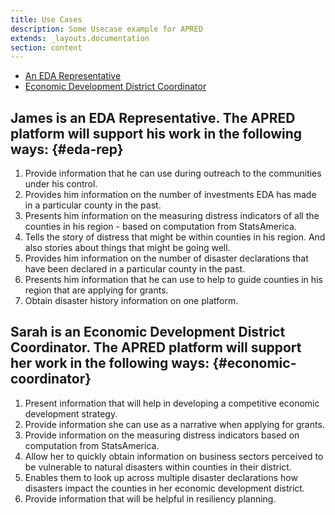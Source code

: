 ```yaml
---
title: Use Cases
description: Some Usecase example for APRED
extends: _layouts.documentation
section: content
---
```



- [An EDA Representative](#eda-rep)
- [Economic Development District Coordinator](#economic-coordinator)


## James is an EDA Representative. The APRED platform will support his work in the following ways: {#eda-rep}

1. Provide information that he can use during outreach to the communities under his control.
2. Provides him information on the number of investments EDA has made in a particular county in the past.
3. Presents him information on the measuring distress indicators of all the counties in his region - based on computation from StatsAmerica.
4. Tells the story of distress that might be within counties in his region. And also stories about things that might be going well.
5. Provides him information on the number of disaster declarations that have been declared in a particular county in the past.
6. Presents him information that he can use to help to guide counties in his region that are applying for grants.
7. Obtain disaster history information on one platform.


## Sarah is an Economic Development District Coordinator. The APRED platform will support her work in the following ways: {#economic-coordinator}

1. Present information that will help in developing a competitive economic development strategy.
2. Provide information she can use as a narrative when applying for grants.
3. Provide information on the measuring distress indicators based on computation from StatsAmerica.
4. Allow her to quickly obtain information on business sectors perceived to be vulnerable to natural disasters within counties in their district.
5. Enables them to look up across multiple disaster declarations how disasters impact the counties in her economic development district.
6. Provide information that will be helpful in resiliency planning.
